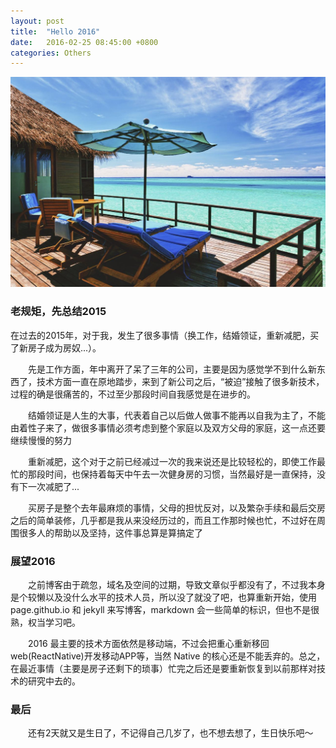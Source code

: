```yaml
---
layout: post
title:  "Hello 2016"
date:   2016-02-25 08:45:00 +0800
categories: Others
---
```

![Hello_2016](/assets/images/2015-02-25/hello_2016.jpg)

### 老规矩，先总结2015 ###
<p>在过去的2015年，对于我，发生了很多事情（换工作，结婚领证，重新减肥，买了新房子成为房奴...）。</p>
<p>&emsp;&emsp;先是工作方面，年中离开了呆了三年的公司，主要是因为感觉学不到什么新东西了，技术方面一直在原地踏步，来到了新公司之后，“被迫”接触了很多新技术，过程的确是很痛苦的，不过至少那段时间自我感觉是在进步的。</p>
<p>&emsp;&emsp;结婚领证是人生的大事，代表着自己以后做人做事不能再以自我为主了，不能由着性子来了，做很多事情必须考虑到整个家庭以及双方父母的家庭，这一点还要继续慢慢的努力</p>
<p>&emsp;&emsp;重新减肥，这个对于之前已经减过一次的我来说还是比较轻松的，即使工作最忙的那段时间，也保持着每天中午去一次健身房的习惯，当然最好是一直保持，没有下一次减肥了...</p>
<p>&emsp;&emsp;买房子是整个去年最麻烦的事情，父母的担忧反对，以及繁杂手续和最后交房之后的简单装修，几乎都是我从来没经历过的，而且工作那时候也忙，不过好在周围很多人的帮助以及坚持，这件事总算是算搞定了</p>

### 展望2016 ###
<p>&emsp;&emsp;之前博客由于疏忽，域名及空间的过期，导致文章似乎都没有了，不过我本身是个较懒以及没什么水平的技术人员，所以没了就没了吧，也算重新开始，使用page.github.io 和 jekyll 来写博客，markdown 会一些简单的标识，但也不是很熟，权当学习吧。</p>
<p>&emsp;&emsp;2016 最主要的技术方面依然是移动端，不过会把重心重新移回web(ReactNative)开发移动APP等，当然 Native 的核心还是不能丢弃的。总之，在最近事情（主要是房子还剩下的琐事）忙完之后还是要重新恢复到以前那样对技术的研究中去的。</p>

### 最后 ###
<p>&emsp;&emsp;还有2天就又是生日了，不记得自己几岁了，也不想去想了，生日快乐吧～</p>